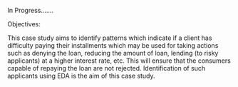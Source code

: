 
In Progress.......

Objectives:

This case study aims to identify patterns which indicate if a client has difficulty paying their
installments which may be used for taking actions such as denying the loan, reducing the amount
of loan, lending (to risky applicants) at a higher interest rate, etc. This will ensure that the
consumers capable of repaying the loan are not rejected. Identification of such applicants using
EDA is the aim of this case study.
